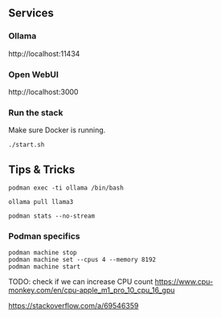 ## Services

### Ollama

http://localhost:11434

### Open WebUI

http://localhost:3000

### Run the stack

Make sure Docker is running.

```
./start.sh
```

## Tips & Tricks

```
podman exec -ti ollama /bin/bash

ollama pull llama3

podman stats --no-stream
```

### Podman specifics

```
podman machine stop
podman machine set --cpus 4 --memory 8192
podman machine start
```

TODO:
check if we can increase CPU count
https://www.cpu-monkey.com/en/cpu-apple_m1_pro_10_cpu_16_gpu

https://stackoverflow.com/a/69546359
